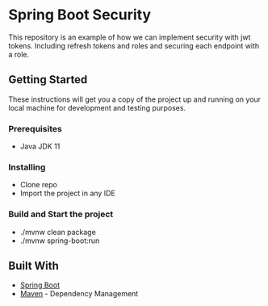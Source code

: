 # Spring Boot Security

This repository is an example of how we can implement security with jwt tokens. Including refresh tokens and roles and securing each endpoint with a role.

## Getting Started

These instructions will get you a copy of the project up and running on your local machine for development and testing purposes.

### Prerequisites

* Java JDK 11

### Installing

* Clone repo
* Import the project in any IDE

### Build and Start the project

* ./mvnw clean package
* ./mvnw spring-boot:run

## Built With

* [Spring Boot](https://spring.io/projects/spring-boot)
* [Maven](https://maven.apache.org/) - Dependency Management
